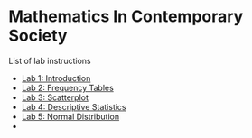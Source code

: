 # Mathematics In Contemporary Society

List of lab instructions

- [Lab 1: Introduction](MA321-Lab-1.html)
- [Lab 2: Frequency Tables](MA321-Lab-2.html)
- [Lab 3: Scatterplot](MA321-Lab-3.html)
- [Lab 4: Descriptive Statistics](MA321-Lab-4.html)
- [Lab 5: Normal Distribution](MA321-Lab-5.html)
- 

